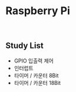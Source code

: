 # Raspberry Pi

<br/>

## Study List
- GPIO 입출력 제어
- 인터럽트
- 타이머 / 카운터 8Bit
- 타이머 / 카운터 18Bit

<br/>
